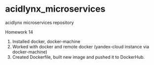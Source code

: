 # acidlynx_microservices
acidlynx microservices repository

Homework 14

1. Installed docker, docker-machine
2. Worked with docker and remote docker (yandex-cloud instance via docker-machine)
3. Created Dockerfile, built new image and pushed it to DockerHub.
